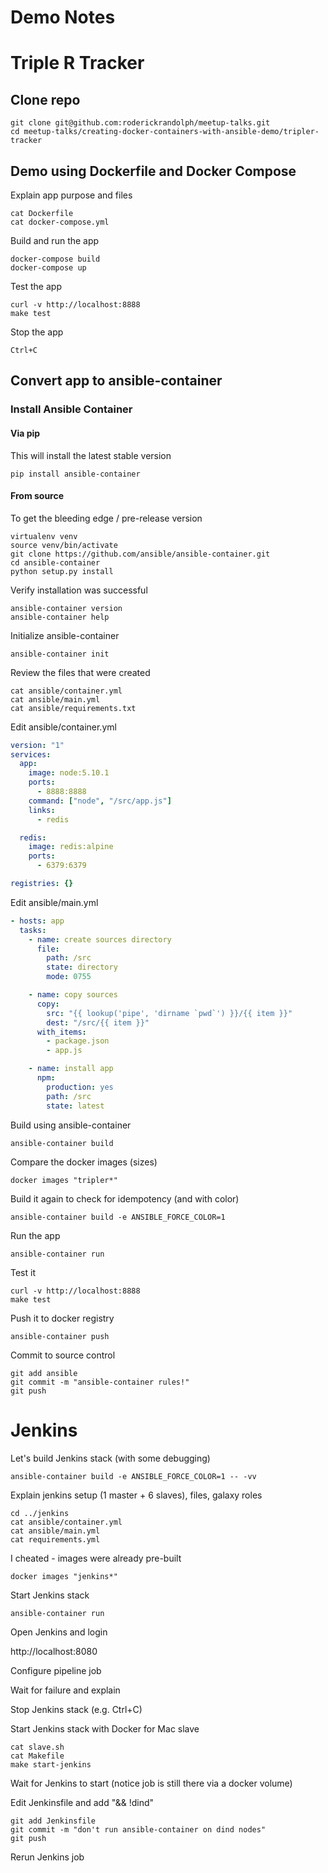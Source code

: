 # Demo Notes

# Triple R Tracker

## Clone repo

```
git clone git@github.com:roderickrandolph/meetup-talks.git
cd meetup-talks/creating-docker-containers-with-ansible-demo/tripler-tracker
```

## Demo using Dockerfile and Docker Compose

Explain app purpose and files

```
cat Dockerfile
cat docker-compose.yml
```

Build and run the app

```
docker-compose build
docker-compose up
```

Test the app

```
curl -v http://localhost:8888
make test
```

Stop the app

`Ctrl+C`

## Convert app to ansible-container

### Install Ansible Container

#### Via pip

This will install the latest stable version

```
pip install ansible-container
```

#### From source

To get the bleeding edge / pre-release version

```
virtualenv venv
source venv/bin/activate
git clone https://github.com/ansible/ansible-container.git
cd ansible-container
python setup.py install
```

Verify installation was successful

```
ansible-container version
ansible-container help
```

Initialize ansible-container

`ansible-container init`

Review the files that were created

```
cat ansible/container.yml
cat ansible/main.yml
cat ansible/requirements.txt
```

Edit ansible/container.yml

```yaml
version: "1"
services:
  app:
    image: node:5.10.1
    ports:
      - 8888:8888
    command: ["node", "/src/app.js"]
    links:
      - redis

  redis:
    image: redis:alpine
    ports:
      - 6379:6379

registries: {}
```

Edit ansible/main.yml

```yaml
- hosts: app
  tasks:
    - name: create sources directory
      file:
        path: /src
        state: directory
        mode: 0755

    - name: copy sources
      copy:
        src: "{{ lookup('pipe', 'dirname `pwd`') }}/{{ item }}"
        dest: "/src/{{ item }}"
      with_items:
        - package.json
        - app.js

    - name: install app
      npm:
        production: yes
        path: /src
        state: latest
```

Build using ansible-container

`ansible-container build`

Compare the docker images (sizes)

`docker images "tripler*"`

Build it again to check for idempotency (and with color)

`ansible-container build -e ANSIBLE_FORCE_COLOR=1`

Run the app

`ansible-container run`

Test it

```
curl -v http://localhost:8888
make test
```

Push it to docker registry

`ansible-container push`

Commit to source control

```
git add ansible
git commit -m "ansible-container rules!"
git push
```

# Jenkins

Let's build Jenkins stack (with some debugging)

`ansible-container build -e ANSIBLE_FORCE_COLOR=1 -- -vv`

Explain jenkins setup (1 master + 6 slaves), files, galaxy roles

```
cd ../jenkins
cat ansible/container.yml
cat ansible/main.yml
cat requirements.yml
```

I cheated - images were already pre-built

`docker images "jenkins*"`

Start Jenkins stack

`ansible-container run`

Open Jenkins and login

http://localhost:8080

Configure pipeline job

Wait for failure and explain

Stop Jenkins stack (e.g.  Ctrl+C)

Start Jenkins stack with Docker for Mac slave

```
cat slave.sh
cat Makefile
make start-jenkins
```

Wait for Jenkins to start (notice job is still there via a docker volume)

Edit Jenkinsfile and add "&& !dind"

```
git add Jenkinsfile
git commit -m "don't run ansible-container on dind nodes"
git push
```

Rerun Jenkins job
